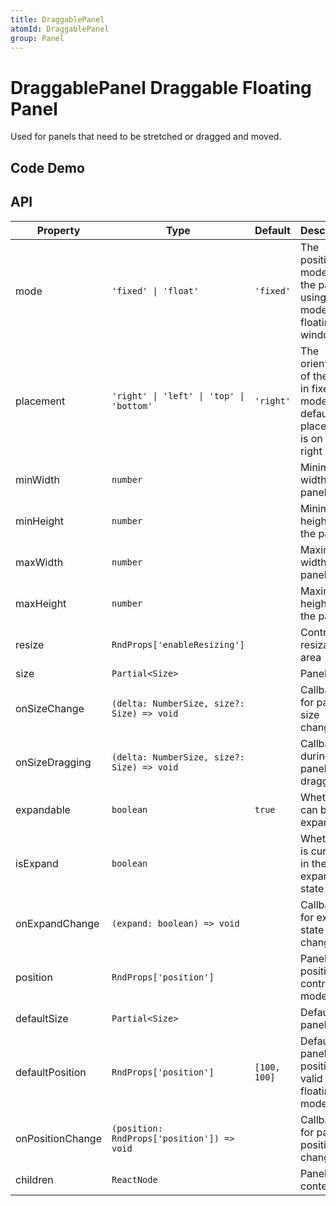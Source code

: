 ```yaml
---
title: DraggablePanel
atomId: DraggablePanel
group: Panel
---
```


# DraggablePanel Draggable Floating Panel

Used for panels that need to be stretched or dragged and moved.

## Code Demo

<code src="./demos/basic.tsx"  compact="true" title="Fixed Panel on the Right"  description="By default, the panel on the right is fixed and can be dragged left and right"></code>

<code src="./demos/left.tsx" title="Fixed Panel on the Left" description="The panel on the left is fixed and can be dragged left and right"></code>

<code src="./demos/bottom.tsx" title="Fixed Panel at the Bottom" description="The panel at the bottom is fixed and can be dragged up and down"></code>

<code src="./demos/top.tsx" title="Fixed Panel at the Top" description="The panel at the top is fixed and can be dragged up and down"></code>

<code src="./demos/float.tsx" compact="true" title="Floating Draggable Panel" description="Set `mode` to `float`"></code>

<code src="./demos/controlFloat.tsx" compact="true" title="Floating Controlled Mode" description="The position of the floating panel is controlled"></code>

## API

| Property         | Type                                       | Default      | Description                                                                   |
| ---------------- | ------------------------------------------ | ------------ | ----------------------------------------------------------------------------- |
| mode             | `'fixed' \| 'float'`                       | `'fixed'`    | The position mode of the panel, using fixed mode or floating window           |
| placement        | `'right' \| 'left' \| 'top' \| 'bottom'`   | `'right'`    | The orientation of the panel in fixed mode, default placement is on the right |
| minWidth         | `number`                                   |              | Minimum width of the panel                                                    |
| minHeight        | `number`                                   |              | Minimum height of the panel                                                   |
| maxWidth         | `number`                                   |              | Maximum width of the panel                                                    |
| maxHeight        | `number`                                   |              | Maximum height of the panel                                                   |
| resize           | `RndProps['enableResizing']`               |              | Control the resizable area                                                    |
| size             | `Partial<Size>`                            |              | Panel size                                                                    |
| onSizeChange     | `(delta: NumberSize, size?: Size) => void` |              | Callback for panel size change                                                |
| onSizeDragging   | `(delta: NumberSize, size?: Size) => void` |              | Callback during panel size dragging                                           |
| expandable       | `boolean`                                  | `true`       | Whether it can be expanded                                                    |
| isExpand         | `boolean`                                  |              | Whether it is currently in the expanded state                                 |
| onExpandChange   | `(expand: boolean) => void`                |              | Callback for expand state change                                              |
| position         | `RndProps['position']`                     |              | Panel position in controlled mode                                             |
| defaultSize      | `Partial<Size>`                            |              | Default panel size                                                            |
| defaultPosition  | `RndProps['position']`                     | `[100, 100]` | Default panel position, valid in floating mode                                |
| onPositionChange | `(position: RndProps['position']) => void` |              | Callback for panel position change                                            |
| children         | `ReactNode`                                |              | Panel content                                                                 |
